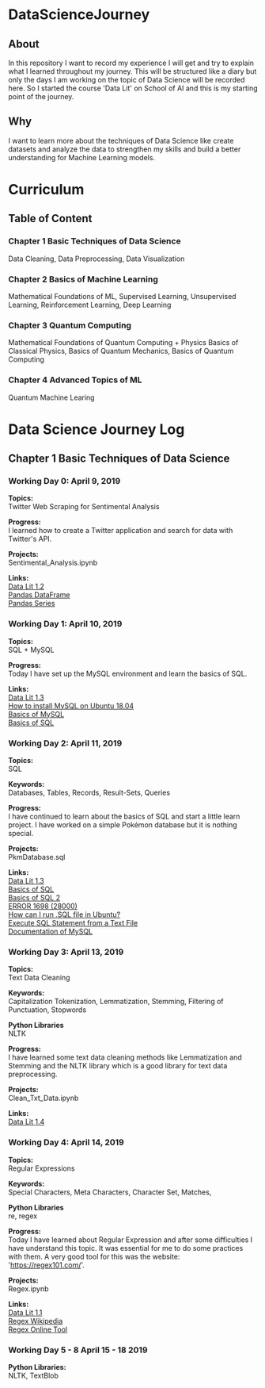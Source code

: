 # DataScienceJourney

## About
In this repository I want to record my experience I will get and try to 
explain what I learned throughout my journey. This will be structured like a 
diary but only the days I am working on the topic of Data Science will be 
recorded here. So I started the course 'Data Lit' on School of AI and this is 
my starting point of the journey.

## Why
I want to learn more about the techniques of Data Science like create datasets 
and analyze the data to strengthen my skills and build a better understanding 
for Machine Learning models.

# Curriculum

## Table of Content
### Chapter 1 Basic Techniques of Data Science
Data Cleaning,
Data Preprocessing,
Data Visualization
### Chapter 2 Basics of Machine Learning
Mathematical Foundations of ML,
Supervised Learning,
Unsupervised Learning,
Reinforcement Learning,
Deep Learning
### Chapter 3 Quantum Computing
Mathematical Foundations of Quantum Computing + Physics
Basics of Classical Physics,
Basics of Quantum Mechanics,
Basics of Quantum Computing
### Chapter 4 Advanced Topics of ML
Quantum Machine Learing

# Data Science Journey Log

## Chapter 1 Basic Techniques of Data Science

### Working Day 0: April 9, 2019

**Topics:** \
Twitter Web Scraping for Sentimental Analysis

**Progress:** \
I learned how to create a Twitter application and search for data with 
Twitter's API.

**Projects:** \
Sentimental_Analysis.ipynb

**Links:** \
[Data Lit 1.2](https://www.theschool.ai/courses/data-lit/lessons/twitter-web-scraping-for-lexicon-based-sentiment-analysis/) \
[Pandas DataFrame](https://towardsdatascience.com/pandas-dataframe-a-lightweight-intro-680e3a212b96) \
[Pandas Series](https://towardsdatascience.com/pandas-series-a-lightweight-intro-b7963a0d62a2)

### Working Day 1: April 10, 2019

**Topics:** \
SQL + MySQL

**Progress:** \
Today I have set up the MySQL environment and learn the basics of SQL.

**Links:** \
[Data Lit 1.3](https://www.theschool.ai/courses/data-lit/lessons/sql-techniques-for-hospital-database-management/) \
[How to install MySQL on Ubuntu 18.04](https://www.digitalocean.com/community/tutorials/how-to-install-mysql-on-ubuntu-18-04) \
[Basics of MySQL](https://www.digitalocean.com/community/tutorials/a-basic-mysql-tutorial) \
[Basics of SQL](https://www.w3schools.com/sql/default.asp)

### Working Day 2: April 11, 2019

**Topics:** \
SQL

**Keywords:** \
Databases,
Tables,
Records,
Result-Sets,
Queries

**Progress:** \
I have continued to learn about the basics of SQL and start a little learn
project. I have worked on a simple Pokémon database but it is nothing special.

**Projects:** \
PkmDatabase.sql

**Links:** \
[Data Lit 1.3](https://www.theschool.ai/courses/data-lit/lessons/sql-techniques-for-hospital-database-management/) \
[Basics of SQL](https://www.w3schools.com/sql/default.asp) \
[Basics of SQL 2](http://www.mysqltutorial.org/basic-mysql-tutorial.aspx) \
[ERROR 1698 (28000)](https://stackoverflow.com/questions/39281594/error-1698-28000-access-denied-for-user-rootlocalhost) \
[How can I run .SQL file in Ubuntu?](https://www.quora.com/How-can-I-run-SQL-file-in-Ubuntu) \
[Execute SQL Statement from a Text File](https://dev.mysql.com/doc/refman/8.0/en/mysql-batch-commands.html) \
[Documentation of MySQL](https://dev.mysql.com/doc/)

### Working Day 3: April 13, 2019

**Topics:** \
Text Data Cleaning

**Keywords:** \
Capitalization
Tokenization,
Lemmatization,
Stemming,
Filtering of Punctuation,
Stopwords

**Python Libraries** \
NLTK

**Progress:** \
I have learned some text data cleaning methods like Lemmatization and Stemming
and the NLTK library which is a good library for text data preprocessing.

**Projects:** \
Clean_Txt_Data.ipynb

**Links:** \
[Data Lit 1.4](https://www.theschool.ai/courses/data-lit/lessons/cleaning-text-data/)

### Working Day 4: April 14, 2019

**Topics:** \
Regular Expressions

**Keywords:** \
Special Characters,
Meta Characters,
Character Set,
Matches,

**Python Libraries** \
re,
regex

**Progress:** \
Today I have learned about Regular Expression and after some difficulties
I have understand this topic. It was essential for me to do some practices 
with them. A very good tool for this was the website: 'https://regex101.com/'.

**Projects:** \
Regex.ipynb

**Links:** \
[Data Lit 1.1](https://www.theschool.ai/courses/data-lit/lessons/python-regular-expressions-2/) \
[Regex Wikipedia](https://en.wikipedia.org/wiki/Regular_expression) \
[Regex Online Tool](https://regex101.com/)

### Working Day 5 - 8 April 15 - 18 2019

**Python Libraries:** \
NLTK,
TextBlob